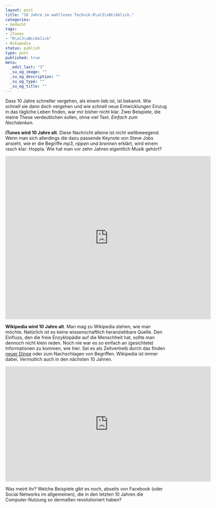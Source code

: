 ```yaml
--- 
layout: post
title: "10 Jahre im wahllosen Technik-R\xC3\xBCckblick."
categories: 
- Gedacht
tags: 
- iTunes
- "R\xC3\xBCckblick"
- Wikipedia
status: publish
type: post
published: true
meta: 
  _edit_last: "3"
  _su_og_image: ""
  _su_og_description: ""
  _su_og_type: ""
  _su_og_title: ""
---
```

Dass 10 Jahre schneller vergehen, als einem lieb ist, ist bekannt. Wie schnell sie dann doch vergehen und wie schnell neue Entwicklungen Einzug in das tägliche Leben finden, war mir bisher nicht klar. Zwei Beispiele, die meine These verdeutlichen sollen, ohne viel Text. <em>Einfach zum Nachdenken</em>. <!--more-->

<strong>iTunes wird 10 Jahre alt</strong>. Diese Nachricht alleine ist nicht weltbewegend. Wenn man sich allerdings die dazu passende Keynote von Steve Jobs ansieht, wie er die Begriffe <em>mp3</em>, <em>rippen</em> und <em>brennen</em> erklärt, wird einem rasch klar: Hoppla. Wie hat man vor zehn Jahren eigentlich Musik gehört?
 
<iframe title="YouTube video player" class="youtube-player" type="text/html" width="640" height="510" src="http://www.youtube.com/embed/IF_c5KSK0-A?rel=0" frameborder="0"></iframe>

<strong>Wikipedia wird 10 Jahre alt</strong>. Man mag zu Wikipedia stehen, wie man möchte. Natürlich ist es keine wissenschaftlich heranziehbare Quelle. Den Einfluss, den die freie Enzyklopädie auf die Menschheit hat, sollte man dennoch nicht klein reden. Noch nie war es so einfach an (gesichtete) Informationen zu kommen, wie hier. Sei es als Zeitvertreib durch das finden <a href="http://de.wikipedia.org/wiki/Spezial:Zuf%C3%A4llige_Seite">neuer Dinge</a> oder zum Nachschlagen von Begriffen. Wikipedia ist immer dabei. Vermutlich auch in den nächsten 10 Jahren.

<iframe src="http://player.vimeo.com/video/18057095?byline=0&amp;portrait=0" width="640" height="360" frameborder="0"></iframe>

Was meint ihr? Welche Beispiele gibt es noch, abseits von Facebook (oder Social Networks im allgemeinen), die in den letzten 10 Jahren die Computer-Nutzung so dermaßen revolutioniert haben?

 
